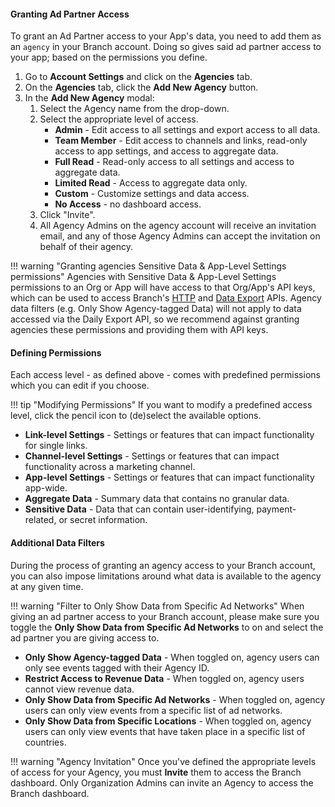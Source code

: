 #### Granting Ad Partner Access

To grant an Ad Partner access to your App's data, you need to add them as an `agency` in your Branch account.  Doing so gives said ad partner access to your app; based on the permissions you define.

1. Go to <notranslate>**Account Settings**</notranslate> and click on the <notranslate>**Agencies**</notranslate> tab.
1. On the <notranslate>**Agencies**</notranslate> tab, click the <notranslate>**Add New Agency**</notranslate> button.
1. In the <notranslate>**Add New Agency**</notranslate> modal:
	1. Select the Agency name from the drop-down.
	1. Select the appropriate level of access.
		- <notranslate>**Admin**</notranslate> - Edit access to all settings and export access to all data.
		- <notranslate>**Team Member**</notranslate> - Edit access to channels and links, read-only access to app settings, and access to aggregate data.
		- <notranslate>**Full Read**</notranslate> - Read-only access to all settings and access to aggregate data.
		- <notranslate>**Limited Read**</notranslate>  - Access to aggregate data only.
		- <notranslate>**Custom**</notranslate> - Customize settings and data access.
		- <notranslate>**No Access**</notranslate> - no dashboard access.
	1. Click "Invite".
	1. All Agency Admins on the agency account will receive an invitation email, and any of those Agency Admins can accept the invitation on behalf of their agency.

!!! warning "Granting agencies Sensitive Data & App-Level Settings permissions"
	Agencies with Sensitive Data & App-Level Settings permissions to an Org or App will have access to that Org/App's API keys, which can be used to access Branch's [HTTP](https://docs.branch.io/apps/deep-linking-api/) and [Data Export](https://docs.branch.io/exports/api-v3/#__search) APIs. Agency data filters (e.g. Only Show Agency-tagged Data) will not apply to data accessed via the Daily Export API, so we recommend against granting agencies these permissions and providing them with API keys.

#### Defining Permissions

Each access level - as defined above - comes with predefined permissions which you can edit if you choose.

!!! tip "Modifying Permissions"
	If you want to modify a predefined access level, click the pencil icon to (de)select the available options.

- <notranslate>**Link-level Settings**</notranslate> - Settings or features that can impact functionality for single links.
- <notranslate>**Channel-level Settings**</notranslate> - Settings or features that can impact functionality across a marketing channel.
- <notranslate>**App-level Settings**</notranslate> - Settings or features that can impact functionality app-wide.
- <notranslate>**Aggregate Data**</notranslate> - Summary data that contains no granular data.
- <notranslate>**Sensitive Data**</notranslate> - Data that can contain user-identifying, payment-related, or secret information.

#### Additional Data Filters

During the process of granting an agency access to your Branch account, you can also impose limitations around what data is available to the agency at any given time.

!!! warning "Filter to Only Show Data from Specific Ad Networks"
  	When giving an ad partner access to your Branch account, please make sure you toggle the <notranslate>**Only Show Data from Specific Ad Networks**</notranslate> to on and select the ad partner you are giving access to.

- <notranslate>**Only Show Agency-tagged Data**</notranslate> - When toggled on, agency users can only see events tagged with their Agency ID.
- <notranslate>**Restrict Access to Revenue Data**</notranslate> - When toggled on, agency users cannot view revenue data.
- <notranslate>**Only Show Data from Specific Ad Networks**</notranslate> - When toggled on, agency users can only view events from a specific list of ad networks.
- <notranslate>**Only Show Data from Specific Locations**</notranslate> - When toggled on, agency users can only view events that have taken place in a specific list of countries.

!!! warning "Agency Invitation"
	Once you've defined the appropriate levels of access for your Agency, you must <notranslate>**Invite**</notranslate> them to access the Branch dashboard. Only Organization Admins can invite an Agency to access the Branch dashboard.
